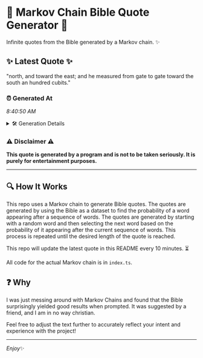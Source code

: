 # 📖 Markov Chain Bible Quote Generator 📖

Infinite quotes from the Bible generated by a Markov chain. ✨

## ✨ Latest Quote ✨
"north, and toward the east; and he measured from gate to gate toward the south an hundred cubits."

### ⏰ Generated At
*8:40:50 AM*

<details>
    <summary>🛠️ Generation Details</summary>
    <p>
        <strong>🌱 Seed:</strong> north,<br>
        <strong>🔄 Iterations:</strong> 17<br>
        <strong>📜 Context History:</strong><br>[ north, ]: and<br>[ north,, and ]: toward<br>[ north,, and, toward ]: the<br>[ north,, and, toward, the ]: east;<br>[ north,, and, toward, the, east; ]: and<br>[ north,, and, toward, the, east;, and ]: he<br>[ and, toward, the, east;, and, he ]: measured<br>[ toward, the, east;, and, he, measured ]: from<br>[ the, east;, and, he, measured, from ]: gate<br>[ east;, and, he, measured, from, gate ]: to<br>[ and, he, measured, from, gate, to ]: gate<br>[ he, measured, from, gate, to, gate ]: toward<br>[ measured, from, gate, to, gate, toward ]: the<br>[ from, gate, to, gate, toward, the ]: south<br>[ gate, to, gate, toward, the, south ]: an<br>[ to, gate, toward, the, south, an ]: hundred<br>[ gate, toward, the, south, an, hundred ]: cubits.<br>
    </p>
</details>

### ⚠️ Disclaimer ⚠️
**This quote is generated by a program and is not to be taken seriously. It is purely for entertainment purposes.**

---

## 🔍 How It Works

This repo uses a Markov chain to generate Bible quotes. The quotes are generated by using the Bible as a dataset to find the probability of a word appearing after a sequence of words. The quotes are generated by starting with a random word and then selecting the next word based on the probability of it appearing after the current sequence of words. This process is repeated until the desired length of the quote is reached.

This repo will update the latest quote in this README every 10 minutes. ⏳

All code for the actual Markov chain is in `index.ts`.

## ❓ Why

I was just messing around with Markov Chains and found that the Bible surprisingly yielded good results when prompted. 
It was suggested by a friend, and I am in no way christian.

Feel free to adjust the text further to accurately reflect your intent and experience with the project!

---

*Enjoy*✨
